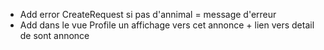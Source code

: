 ﻿- Add error CreateRequest si pas d'annimal = message d'erreur
- Add dans le vue Profile un affichage vers cet annonce + lien vers detail de sont annonce